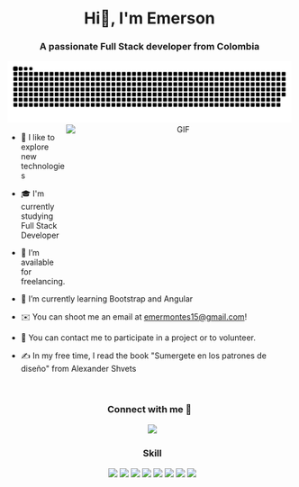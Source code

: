 <div align="center">
<h1 align="center">Hi👋, I'm Emerson </h1>
<h3 align="center">A passionate Full Stack developer from Colombia</h4>
</div>


<div align="center">
  <a href="https://1999azzar.github.io/1999AZZAR/">
  <img  src="https://github.com/1999AZZAR/1999AZZAR/blob/main/resources/img/grid-snake.svg"
       alt="snake" /></a>
</div>
<a target="_blank" align="center">
  <img align="right" top="500" height="300" width="400" alt="GIF" src="https://media.giphy.com/media/SWoSkN6DxTszqIKEqv/giphy.gif">
</a>

- 💖 I like to explore new technologies 

- 🎓 I'm currently studying Full Stack Developer

- 🤝 I’m available for freelancing.

- 🌱 I’m currently learning Bootstrap and Angular

- ✉️  You can shoot me an email at emermontes15@gmail.com!

- 💬 You can contact me to participate in a project or to volunteer. 

- ✍️  In my free time, I read the book "Sumergete en los patrones de diseño" from Alexander Shvets
<br/>
<h3 align="center">Connect with me 🤝 </h3>

<p align="center">

 <div align="center"  class="icons-social" style="margin-left: 10px;">
        <a href="https://www.linkedin.com/in/emerson-montes-422037262/" target="_blank" >
			<img src="https://img.icons8.com/doodle/40/000000/linkedin--v2.png"></a>

</p>
<h3 align="center">Skill </h3>

<p align="center">
<img width ='32px' src ='https://raw.githubusercontent.com/rahulbanerjee26/githubAboutMeGenerator/main/icons/reactjs.svg'>
<img width ='32px' src ='https://raw.githubusercontent.com/rahulbanerjee26/githubAboutMeGenerator/main/icons/javascript.svg'>
<img width ='32px' src ='https://raw.githubusercontent.com/rahulbanerjee26/githubAboutMeGenerator/main/icons/html.svg'>
<img width ='32px' src ='https://raw.githubusercontent.com/rahulbanerjee26/githubAboutMeGenerator/main/icons/css.svg'>
<img width ='32px' src ='https://cdn.worldvectorlogo.com/logos/redux.svg'>
<img width ='32px' src ='https://upload.wikimedia.org/wikipedia/commons/2/29/Postgresql_elephant.svg'>
<img width ='32px' src ='https://www.svgrepo.com/show/374167/vite.svg'>
<img width ='32px' src ='https://seeklogo.com/images/N/nodejs-logo-FBE122E377-seeklogo.com.png'>




</p>





  

